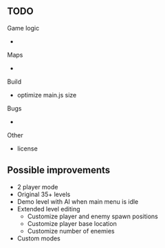 ## TODO

Game logic

-

Maps

-

Build

- optimize main.js size

Bugs

-

Other

- license

## Possible improvements

- 2 player mode
- Original 35+ levels
- Demo level with AI when main menu is idle
- Extended level editing
  - Customize player and enemy spawn positions
  - Customize player base location
  - Customize number of enemies
- Custom modes
